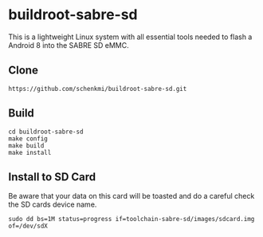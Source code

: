# buildroot-sabre-sd

This is a lightweight Linux system with all essential tools needed to flash a Android 8 into the SABRE SD eMMC.

## Clone

```
https://github.com/schenkmi/buildroot-sabre-sd.git
```

## Build

```
cd buildroot-sabre-sd
make config
make build
make install
```

## Install to SD Card

Be aware that your data on this card will be toasted and do a careful check the SD cards device name.
```
sudo dd bs=1M status=progress if=toolchain-sabre-sd/images/sdcard.img of=/dev/sdX
```